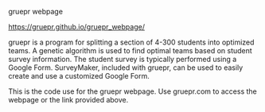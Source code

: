 gruepr webpage

https://gruepr.github.io/gruepr_webpage/

gruepr is a program for splitting a section of 4-300 students into optimized teams. A genetic algorithm is used to find optimal teams based on student survey information. The student survey is typically performed using a Google Form. SurveyMaker, included with gruepr, can be used to easily create and use a customized Google Form.

This is the code use for the gruepr webpage. Use gruepr.com to access the webpage or the link provided above.
